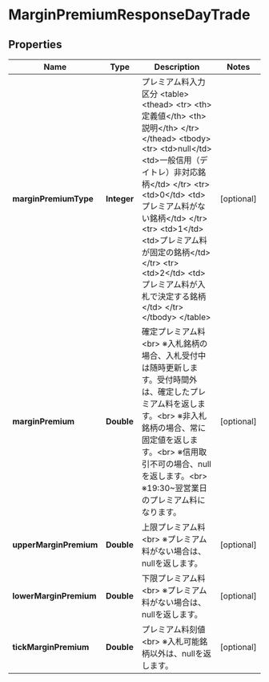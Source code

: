 # MarginPremiumResponseDayTrade

## Properties
Name | Type | Description | Notes
------------ | ------------- | ------------- | -------------
**marginPremiumType** | **Integer** | プレミアム料入力区分 &lt;table&gt;   &lt;thead&gt;       &lt;tr&gt;           &lt;th&gt;定義値&lt;/th&gt;           &lt;th&gt;説明&lt;/th&gt;       &lt;/tr&gt;   &lt;/thead&gt;   &lt;tbody&gt;       &lt;tr&gt;           &lt;td&gt;null&lt;/td&gt;           &lt;td&gt;一般信用（デイトレ）非対応銘柄&lt;/td&gt;       &lt;/tr&gt;       &lt;tr&gt;           &lt;td&gt;0&lt;/td&gt;           &lt;td&gt;プレミアム料がない銘柄&lt;/td&gt;       &lt;/tr&gt;       &lt;tr&gt;           &lt;td&gt;1&lt;/td&gt;           &lt;td&gt;プレミアム料が固定の銘柄&lt;/td&gt;       &lt;/tr&gt;       &lt;tr&gt;           &lt;td&gt;2&lt;/td&gt;           &lt;td&gt;プレミアム料が入札で決定する銘柄&lt;/td&gt;       &lt;/tr&gt;   &lt;/tbody&gt; &lt;/table&gt; |  [optional]
**marginPremium** | **Double** | 確定プレミアム料&lt;br&gt; ※入札銘柄の場合、入札受付中は随時更新します。受付時間外は、確定したプレミアム料を返します。&lt;br&gt; ※非入札銘柄の場合、常に固定値を返します。&lt;br&gt; ※信用取引不可の場合、nullを返します。&lt;br&gt; ※19:30~翌営業日のプレミアム料になります。 |  [optional]
**upperMarginPremium** | **Double** | 上限プレミアム料&lt;br&gt; ※プレミアム料がない場合は、nullを返します。 |  [optional]
**lowerMarginPremium** | **Double** | 下限プレミアム料&lt;br&gt; ※プレミアム料がない場合は、nullを返します。 |  [optional]
**tickMarginPremium** | **Double** | プレミアム料刻値&lt;br&gt; ※入札可能銘柄以外は、nullを返します。 |  [optional]
